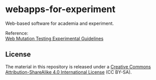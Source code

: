 # webapps-for-experiment
Web-based software for academia and experiment. 

Reference: <br/>
<a href="https://cs.gmu.edu/~uprapham/experiment/faultSeeding.html">Web Mutation Testing Experimental Guidelines</a>

<h2 id="license"><a name="license"></a>License</h2>
<p>The material in this repository is released under a <a href="http://creativecommons.org/licenses/by-sa/4.0/">Creative Commons Attribution-ShareAlike 4.0 International License</a> (CC BY-SA).</p>

